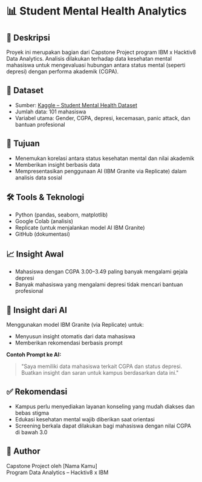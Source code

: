 # 📊 Student Mental Health Analytics

## 📌 Deskripsi
Proyek ini merupakan bagian dari Capstone Project program IBM x Hacktiv8 Data Analytics. Analisis dilakukan terhadap data kesehatan mental mahasiswa untuk mengevaluasi hubungan antara status mental (seperti depresi) dengan performa akademik (CGPA).

## 📁 Dataset
- Sumber: [Kaggle – Student Mental Health Dataset](https://www.kaggle.com/datasets/shariful07/student-mental-health)
- Jumlah data: 101 mahasiswa
- Variabel utama: Gender, CGPA, depresi, kecemasan, panic attack, dan bantuan profesional

## 🎯 Tujuan
- Menemukan korelasi antara status kesehatan mental dan nilai akademik
- Memberikan insight berbasis data
- Mempresentasikan penggunaan AI (IBM Granite via Replicate) dalam analisis data sosial

## 🛠️ Tools & Teknologi
- Python (pandas, seaborn, matplotlib)
- Google Colab (analisis)
- Replicate (untuk menjalankan model AI IBM Granite)
- GitHub (dokumentasi)

## 📈 Insight Awal
- Mahasiswa dengan CGPA 3.00–3.49 paling banyak mengalami gejala depresi
- Banyak mahasiswa yang mengalami depresi tidak mencari bantuan profesional

## 🤖 Insight dari AI
Menggunakan model IBM Granite (via Replicate) untuk:
- Menyusun insight otomatis dari data mahasiswa
- Memberikan rekomendasi berbasis prompt

**Contoh Prompt ke AI:**
> "Saya memiliki data mahasiswa terkait CGPA dan status depresi. Buatkan insight dan saran untuk kampus berdasarkan data ini."

## ✅ Rekomendasi
- Kampus perlu menyediakan layanan konseling yang mudah diakses dan bebas stigma
- Edukasi kesehatan mental wajib diberikan saat orientasi
- Screening berkala dapat dilakukan bagi mahasiswa dengan nilai CGPA di bawah 3.0

## 👤 Author
Capstone Project oleh [Nama Kamu]  
Program Data Analytics – Hacktiv8 x IBM
